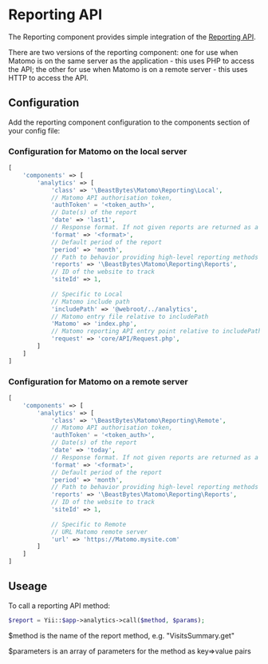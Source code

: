 # Reporting API

The Reporting component provides simple integration of the [Reporting API](https://developer.matomo.org/guides/querying-the-reporting-api).

There are two versions of the reporting component: one for use when Matomo is on the same server as the application - this uses PHP to access the API; the other for use when Matomo is on a remote server - this uses HTTP to access the API.

## Configuration

Add the reporting component configuration to the components section of your config file:

### Configuration for Matomo on the local server
```php
[
    'components' => [
        'analytics' => [
            'class' => '\BeastBytes\Matomo\Reporting\Local',
            // Matomo API authorisation token,
            'authToken' = '<token_auth>',
            // Date(s) of the report
            'date' => 'last1',
            // Response format. If not given reports are returned as a PHP array. See the Reporting API Reference (https://developer.matomo.org/api-reference/reporting-api) for valid formats
            'format' => '<format>',
            // Default period of the report
            'period' => 'month',
            // Path to behavior providing high-level reporting methods
            'reports' => '\BeastBytes\Matomo\Reporting\Reports',
            // ID of the website to track
            'siteId' => 1,
            
            // Specific to Local            
            // Matomo include path
            'includePath' => '@webroot/../analytics',
            // Matomo entry file relative to includePath
            'Matomo' => 'index.php',
            // Matomo reporting API entry point relative to includePath
            'request' => 'core/API/Request.php',
        ]
    ]    
]
```

### Configuration for Matomo on a remote server
```php
[
    'components' => [
        'analytics' => [
            'class' => '\BeastBytes\Matomo\Reporting\Remote',
            // Matomo API authorisation token,
            'authToken' = '<token_auth>',
            // Date(s) of the report
            'date' => 'today',
            // Response format. If not given reports are returned as a PHP array. See the Reporting API Reference (https://developer.Matomo.org/api-reference/reporting-api) for valid formats
            'format' => '<format>',
            // Default period of the report
            'period' => 'month',
            // Path to behavior providing high-level reporting methods
            'reports' => '\BeastBytes\Matomo\Reporting\Reports',
            // ID of the website to track
            'siteId' => 1,
            
            // Specific to Remote  
            // URL Matomo remote server
            'url' => 'https://Matomo.mysite.com'
        ]
    ]    
]
```

## Useage

To call a reporting API method:

```php
$report = Yii::$app->analytics->call($method, $params);
```

$method is the name of the report method, e.g. "VisitsSummary.get"

$parameters is an array of parameters for the method as key=>value pairs
